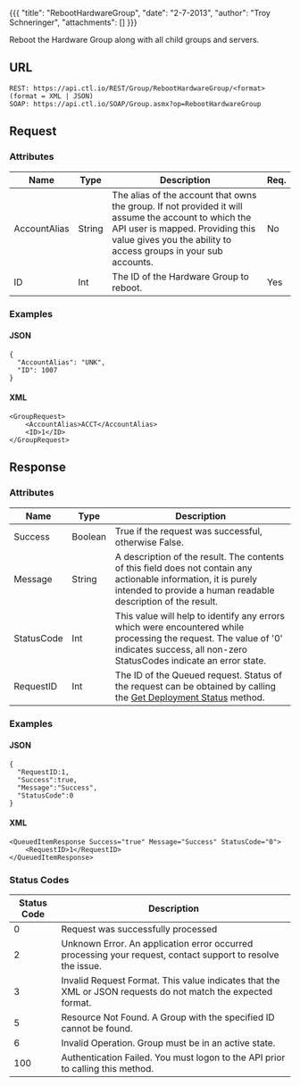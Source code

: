 {{{
  "title": "RebootHardwareGroup",
  "date": "2-7-2013",
  "author": "Troy Schneringer",
  "attachments": []
}}}

Reboot the Hardware Group along with all child groups and servers.

## URL

    REST: https://api.ctl.io/REST/Group/RebootHardwareGroup/<format> (format = XML | JSON)
    SOAP: https://api.ctl.io/SOAP/Group.asmx?op=RebootHardwareGroup

## Request

### Attributes

| Name | Type | Description | Req. |
| --- | --- | --- | --- |
| AccountAlias | String | The alias of the account that owns the group. If not provided it will assume the account to which the API user is mapped. Providing this value gives you the ability to access groups in your sub accounts. | No |
| ID | Int | The ID of the Hardware Group to reboot. | Yes |

### Examples

#### JSON

    {
      "AccountAlias": "UNK",
      "ID": 1007
    }

#### XML

    <GroupRequest>
        <AccountAlias>ACCT</AccountAlias>
        <ID>1</ID>
    </GroupRequest>

## Response

### Attributes

| Name | Type | Description |
| --- | --- | --- |
| Success | Boolean | True if the request was successful, otherwise False. |
| Message | String | A description of the result. The contents of this field does not contain any actionable information, it is purely intended to provide a human readable description of the result. |
| StatusCode | Int | This value will help to identify any errors which were encountered while processing the request. The value of '0' indicates success, all non-zero StatusCodes indicate an error state. |
| RequestID | Int | The ID of the Queued request. Status of the request can be obtained by calling the [Get Deployment Status](../Blueprint/get-deployment-status.md) method. |

### Examples

#### JSON

    {
      "RequestID:1,
      "Success":true,
      "Message":"Success",
      "StatusCode":0
    }

#### XML

    <QueuedItemResponse Success="true" Message="Success" StatusCode="0">
        <RequestID>1</RequestID>
    </QueuedItemResponse>

### Status Codes

| Status Code | Description |
| --- | --- |
| 0 | Request was successfully processed |
| 2 | Unknown Error.  An application error occurred processing your request, contact support to resolve the issue. |
| 3 | Invalid Request Format. This value indicates that the XML or JSON requests do not match the expected format. |
| 5 | Resource Not Found.  A Group with the specified ID cannot be found. |
| 6 | Invalid Operation.  Group must be in an active state. |
| 100 | Authentication Failed.  You must logon to the API prior to calling this method. |
